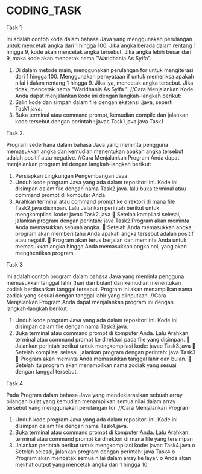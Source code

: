 # CODING_TASK
Task 1

Ini adalah contoh kode dalam bahasa Java yang menggunakan perulangan untuk mencetak angka dari 1 hingga 100. Jika angka berada dalam rentang 1 hingga 9, kode akan mencetak angka tersebut. Jika angka lebih besar dari 9, maka kode akan mencetak nama "Waridhania As Syifa".
1.	Di dalam metode main, menggunakan perulangan for untuk mengiterasi dari 1 hingga 100. Menggunakan pernyataan if untuk memeriksa apakah nilai i dalam rentang 1 hingga 9. Jika iya, mencetak angka tersebut. Jika tidak, mencetak nama "Waridhania As Syifa ".
//Cara Menjalankan Kode
Anda dapat menjalankan kode ini dengan langkah-langkah berikut:
1.	Salin kode dan simpan dalam file dengan ekstensi .java, seperti  Task1.java.
2.	Buka terminal atau command prompt, kemudian compile dan jalankan kode tersebut dengan perintah :
javac Task1.java
java Task1

Task 2.

Program sederhana dalam bahasa Java yang meminta pengguna memasukkan angka dan kemudian menentukan apakah angka tersebut adalah positif atau negative. 
//Cara Menjalankan Program
Anda dapat menjalankan program ini dengan langkah-langkah berikut:
1.	 Persiapkan Lingkungan Pengembangan Java:
2.	Unduh kode program Java yang ada dalam repositori ini. Kode ini disimpan dalam file dengan nama Task2.java. lalu buka terminal atau command prompt di komputer Anda.
2.	Arahkan terminal atau command prompt ke direktori di mana file Task2.java disimpan. Lalu Jalankan perintah berikut untuk mengkompilasi kode:  javac Task2.java
	Setelah kompilasi selesai, jalankan program dengan perintah:
 java Task2
      Program akan meminta Anda memasukkan sebuah angka.
	Setelah Anda memasukkan angka, program akan memberi tahu Anda apakah angka tersebut adalah positif atau negatif.
	Program akan terus berjalan dan meminta Anda untuk memasukkan angka hingga Anda memasukkan angka nol, yang akan menghentikan program.

 Task 3

Ini adalah contoh program dalam bahasa Java yang meminta pengguna memasukkan tanggal lahir (hari dan bulan) dan kemudian menentukan zodiak berdasarkan tanggal tersebut. Program ini akan menampilkan nama zodiak yang sesuai dengan tanggal lahir yang diinputkan.
//Cara Menjalankan Program
Anda dapat menjalankan program ini dengan langkah-langkah berikut:
1.	Unduh kode program Java yang ada dalam repositori ini. Kode ini disimpan dalam file dengan nama Task3.java. 
2.	Buka terminal atau command prompt di komputer Anda. Lalu Arahkan terminal atau command prompt ke direktori pada file yang disimpan.
	Jalankan perintah berikut untuk mengkompilasi kode:
javac Task3.java
	Setelah kompilasi selesai, jalankan program dengan perintah:
java Task3
	Program akan meminta Anda memasukkan tanggal lahir dan bulan.
	Setelah itu program akan menampilkan nama zodiak yang sesuai dengan tanggal tersebut.

Task 4

Pada Program dalam bahasa Java yang mendeklarasikan sebuah array bilangan bulat yang kemudian menampilkan semua nilai dalam array tersebut yang menggunakan perulangan for.
//Cara Menjalankan Program
1.	Unduh kode program Java yang ada dalam repositori ini. Kode ini disimpan dalam file dengan nama Task4.java.
2.	Buka terminal atau command prompt di komputer Anda. Lalu Arahkan terminal atau command prompt ke direktori di mana file yang tersimpan
3.	Jalankan perintah berikut untuk mengkompilasi kode:  javac Task4.java
o	Setelah selesai, jalankan program dengan perintah:  java Task4
o	Program akan mencetak semua nilai dalam array ke layar.
o	Anda akan melihat output yang mencetak angka dari 1 hingga 10.

